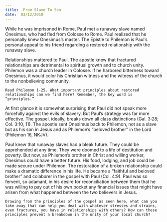 ```yaml
---
title:  From Slave To Son
date:  03/12/2018
---
```


While he was imprisoned in Rome, Paul met a runaway slave named Onesimus, who had fled from Colosse to Rome. Paul realized that he personally knew Onesimus’s master. The Epistle to Philemon is Paul’s personal appeal to his friend regarding a restored relationship with the runaway slave.

Relationships mattered to Paul. The apostle knew that fractured relationships are detrimental to spiritual growth and to church unity. Philemon was a church leader in Colosse. If he harbored bitterness toward Onesimus, it would color his Christian witness and the witness of the church to the nonbelieving community.

`Read Philemon 1-25. What important principles about restored relationships can we find here? Remember, the key word is “principles.”`

At first glance it is somewhat surprising that Paul did not speak more forcefully against the evils of slavery. But Paul’s strategy was far more effective. The gospel, ideally, breaks down all class distinctions (Gal. 3:28; Col. 3:10, 11). The apostle sent Onesimus back to Philemon, not as a slave but as his son in Jesus and as Philemon’s “beloved brother” in the Lord (Philemon 16, NKJV).

Paul knew that runaway slaves had a bleak future. They could be apprehended at any time. They were doomed to a life of destitution and poverty. But now, as Philemon’s brother in Christ and willing worker, Onesimus could have a better future. His food, lodging, and job could be made secure under Philemon. The restoration of a broken relationship could make a dramatic difference in his life. He became a “faithful and beloved brother” and colaborer in the gospel with Paul (Col. 4:9). Paul was so fervent, so adamant, in his desire for reconciliation between them that he was willing to pay out of his own pocket any financial issues that might have arisen from what happened between the two believers in Jesus.

`Drawing from the principles of the gospel as seen here, what can you take away that can help you deal with whatever stresses and strains, even fractures, you have in relationships with others? How can these principles prevent a breakdown in the unity of your local church?`
